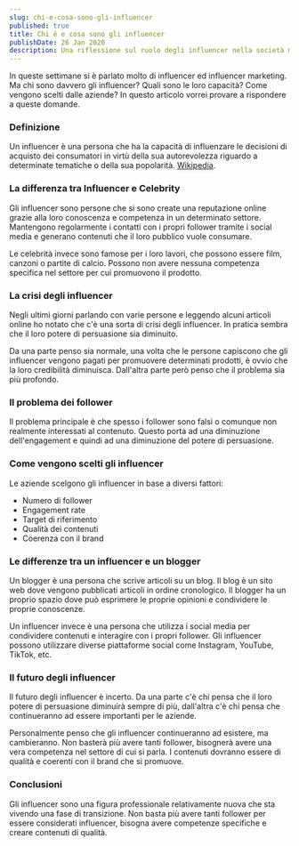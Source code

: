 ```yaml
---
slug: chi-e-cosa-sono-gli-influencer
published: true
title: Chi è e cosa sono gli influencer
publishDate: 26 Jan 2020
description: Una riflessione sul ruolo degli influencer nella società moderna
---
```


In queste settimane si è parlato molto di influencer ed influencer marketing. Ma chi sono davvero gli influencer? Quali sono le loro capacità? Come vengono scelti dalle aziende? In questo articolo vorrei provare a rispondere a queste domande.

<!--more-->

### Definizione

Un influencer è una persona che ha la capacità di influenzare le decisioni di acquisto dei consumatori in virtù della sua autorevolezza riguardo a determinate tematiche o della sua popolarità.
[Wikipedia](https://it.wikipedia.org/wiki/Influencer_marketing).

### La differenza tra Influencer e Celebrity

Gli influencer sono persone che si sono create una reputazione online grazie alla loro conoscenza e competenza in un determinato settore. Mantengono regolarmente i contatti con i propri follower tramite i social media e generano contenuti che il loro pubblico vuole consumare.

Le celebrità invece sono famose per i loro lavori, che possono essere film, canzoni o partite di calcio. Possono non avere nessuna competenza specifica nel settore per cui promuovono il prodotto.

### La crisi degli influencer

Negli ultimi giorni parlando con varie persone e leggendo alcuni articoli online ho notato che c'è una sorta di crisi degli influencer. In pratica sembra che il loro potere di persuasione sia diminuito.

Da una parte penso sia normale, una volta che le persone capiscono che gli influencer vengono pagati per promuovere determinati prodotti, è ovvio che la loro credibilità diminuisca. Dall'altra parte però penso che il problema sia più profondo.

### Il problema dei follower

Il problema principale è che spesso i follower sono falsi o comunque non realmente interessati al contenuto. Questo porta ad una diminuzione dell'engagement e quindi ad una diminuzione del potere di persuasione.

### Come vengono scelti gli influencer

Le aziende scelgono gli influencer in base a diversi fattori:

- Numero di follower
- Engagement rate
- Target di riferimento
- Qualità dei contenuti
- Coerenza con il brand

### Le differenze tra un influencer e un blogger

Un blogger è una persona che scrive articoli su un blog. Il blog è un sito web dove vengono pubblicati articoli in ordine cronologico. Il blogger ha un proprio spazio dove può esprimere le proprie opinioni e condividere le proprie conoscenze.

Un influencer invece è una persona che utilizza i social media per condividere contenuti e interagire con i propri follower. Gli influencer possono utilizzare diverse piattaforme social come Instagram, YouTube, TikTok, etc.

### Il futuro degli influencer

Il futuro degli influencer è incerto. Da una parte c'è chi pensa che il loro potere di persuasione diminuirà sempre di più, dall'altra c'è chi pensa che continueranno ad essere importanti per le aziende.

Personalmente penso che gli influencer continueranno ad esistere, ma cambieranno. Non basterà più avere tanti follower, bisognerà avere una vera competenza nel settore di cui si parla. I contenuti dovranno essere di qualità e coerenti con il brand che si promuove.

### Conclusioni

Gli influencer sono una figura professionale relativamente nuova che sta vivendo una fase di transizione. Non basta più avere tanti follower per essere considerati influencer, bisogna avere competenze specifiche e creare contenuti di qualità.
